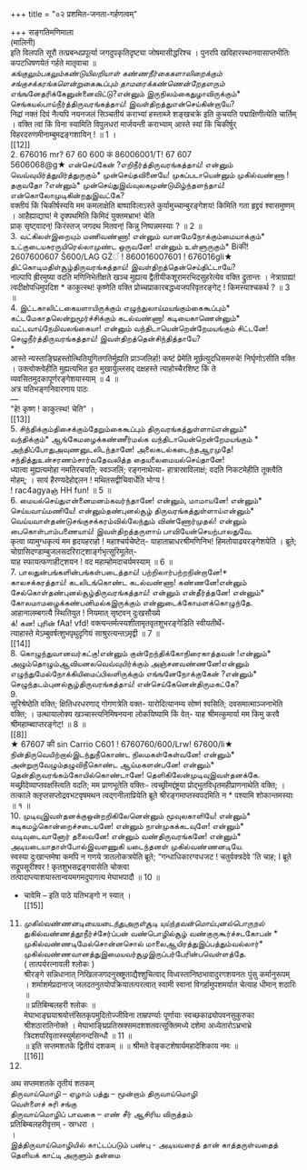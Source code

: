 +++
title = "०२ प्रशमित-जनता-गर्हणत्वम्"

+++
सङ्गतिमणिमाला   
(मालिनी)   
इति विलपति सूरौ तत्प्रबन्धप्रपूर्त्या जगदुपकृतिदृष्ट्या जोषमासीद्धरिश्च । पुनरपि खविहारस्थानवासाप्तभीतिः कपटधिषणयेतं गर्हते मातृवाचा ॥   
*கங்குலும்பகலும்கண்டுயிலறியாள் கண்ணநீர்கைகளாலிறைக்கும் சங்குசக்கரங்களென்றுகைகூப்பும் தாமரைக்கண்ணென்றேதளரும்* எங்ஙனேதரிக்கேனுன்னைவிட்டு?என்னும் இருநிலம்கைதுழாவிருக்கும்* செங்கயல்பாய்நீர்த்திருவரங்கத்தாய்! இவள்திறத்துஎன்செய்கின்றாயே?   
निद्रां नक्तं दिवं नैत्यपि नयनजलं सिञ्चतीयं कराभ्यां हस्ताब्जे शङ्खचक्रे इति कुचयति पद्माक्षिणीत्येति चार्तिम् । वक्ति त्वां किं विना स्यामिति विपुलधरां मार्जयन्ती कराभ्याम् आस्ते स्यां किं चिकीर्षुर् विहरदरुणमीनाम्बुमद्रङ्गशायिन् ! ॥ 1 ।   
[[12]]  
2. 676016 mr? 67 60 600 कं 86006001/T! 67 607   
5606068@g★ என்செய்கேன் ?எறிநீர்த்திருவரங்கத்தாய்! என்னும் வெவ்வுயிர்த்துயிர்த்துருகும்* முன்செய்தவினையே! முகப்படாயென்னும் முகில்வண்ணா !தகுவதோ ?என்னும்* முன்செய்துஇவ்வுலகமுண்டுமிழ்ந்தளந்தாய்! என்கொலோமுடிகின்றதுஇவட்கே?   
वक्तीयं किं चिकीर्षस्ययि मम कमलाक्षेति बाष्पाविलाऽस्ते कुर्यामुच्चाम्बुरङ्गेशय! किमिति गता हृद्द्रवं श्वासमुष्णम् । आहैह्याद्याघ! मे दृक्पथमिति किमिदं युक्तमभ्राभ! चेति   
प्राक् सृष्ट्वादन्! किरंस्तज् जगदथ मितवन्! किन्नु निष्पन्नमस्याः ? ॥ 2 ॥   
3. வட்கிலள்இறையும் மணிவண்ணா! என்னும் வானமேநோக்கும்மையாக்கும்*   
உட்குடையசுரருயிரெல்லாமுண்ட ஒருவனே! என்னும் உள்ளுருகும்* Biकी! 2607600607 Š600/LAG GŻं ! 860016007601 ! 676016gli★ திட்கொடிமதிள்சூழ்திருவரங்கத்தாய்! இவள்திறத்தென்செய்திட்டாயே?   
नाल्पापि ह्रीरमुष्या वदति मणिनिभेतीक्षते खञ्च मुह्यत्य द्वैतीयीकशूरामरभिदसुहरेत्येव वक्ति द्रुतान्तः । नेत्राग्राह्य! त्वदीक्षोपधिमुपदिश * काकुत्स्थ! कृष्णेति वक्ति प्रोच्चप्राकारबद्धध्वजपरिवृतरङ्गेट् ! किमस्याश्चकर्थ ? ॥ 3 ॥   
4. இட்டகாலிட்டகையளாயிருக்கும் எழுந்துலாய்மயங்கும்கைகூப்பும்*   
கட்டமேகாதலென்றுமூர்ச்சிக்கும் கடல்வண்ணா! கடியைகாணென்னும்* வட்டவாய்நேமிவலங்கையா! என்னும் வந்திடாயென்றென்றேமயங்கும் சிட்டனே! செழுநீர்த்திருவரங்கத்தாய்! இவள்திறத்தென்சிந்தித்தாயே?   
*   
आस्ते न्यस्ताङ्घ्रिहस्तोत्थितियुगितगतिर्मुह्यति प्राञ्जलिर्हा! कष्टं प्रेमेति मूर्छत्युदधिसमरुचे! निर्घृणोऽसीति वक्ति । उक्त्वोक्त्वेहीति मुह्यत्यभित इत मुखार्युल्लसद् दक्षहस्ते त्याहोच्चैरशिष्ट किं ते व्यवसितमुदकापूर्णरङ्गेशयास्याम् ॥ 4 ॥   
अत्र यतिभङ्गनिवारणाय पाठः   
—   
"हे! कृष्ण ! काकुत्स्थ! चेति” ।   
[[13]]  
5. சிந்திக்கும்திசைக்கும்தேறும்கைகூப்பும் திருவரங்கத்துள்ளாய்என்னும்*   
வந்திக்கும்* ஆங்கேமழைக்கண்ணீர்மல்க வந்திடாயென்றென்றேமயங்கும் * அந்திப்போதுஅவுணனுடலிடந்தானே! அலைகடல்கடைந்தஆரமுதே! சந்தித்துஉன்சரணம்சார்வதேவலித்த தையலைமையல்செய்தானே!   
ध्यात्वा मुह्यत्यमोहा नमतिरचयति; स्वञ्जलिं; रङ्गनाथेत्या- हात्रास्राविलाक्षं; वदति निकटमेहीति तूक्त्वैति मोहम्; । सायं हैरण्यदेहोद्दलन ! मथितसद्वीचिवार्धेति भोग्य !   
! rac4agyaஞ் HH fun! ॥ 5 ॥   
6. மையல்செய்துஎன்னைமனம்கவர்ந்தானே! என்னும், மாமாயனே! என்னும்*   
செய்யவாய்மணியே! என்னும்தண்புனல்சூழ் திருவரங்கத்துள்ளாய்என்னும்* வெய்யவாள்தண்டுசங்குசக்கரம்வில்லேந்தும் விண்ணோர்முதல்! என்னும் பைகொள்பாம்பணையாய்! இவள்திறத்தருளாய் பாவியேன்செயற்பாலதுவே.   
कृत्वा व्यामुग्धकृत्यं मम हृदयहराहो ! महाश्चर्यचेष्टेत्- याहाताम्राधरश्रीमणिनिभ! हिमतोयाढ्यरङ्गेशयेति । ब्रूते; चोग्रासिदण्डाम्बुजलसदरिराट्शार्ङ्गभृत्सूरिमूलेत्-   
याह स्फायत्फणाहीट्शयन ! वद महाम्होमदाचर्यमस्याम् ॥ 6 ॥   
7. பாலதுன்பங்களின்பங்கள்படைத்தாய்! பற்றிலார்பற்றநின்றானே!*   
காலசக்கரத்தாய்! கடலிடங்கொண்ட கடல்வண்ணா! கண்ணனே!என்னும் சேல்கொள்தண்புனல்சூழ்திருவரங்கத்தாய்! என்னும் என்தீர்த்தனே! என்னும்* கோலமாமழைக்கண்பனிமல்கஇருக்கும் என்னுடைக்கோமளக்கொழுந்தே.   
आहानालम्बगत्यै स्थितियुत ! नियमात् सृष्टवन् दुःखसौख्ये   
க்! கன! புரின் fAa! vfd! वक्त्यन्तर्मत्स्यशीतामृतवृतशुभरङ्गेडिति स्वीयतीर्थे-   
त्याहास्ते मेऽम्बुवर्षत्शुभपृथुदृगियं साश्रुरत्यन्तऽमृद्वी ॥ 7 ॥   
[[14]]  
8. கொழுந்துவானவர்கட்கு!என்னும் குன்றேந்திக்கோநிரைகாத்தவன் !என்னும்* அழும்தொழும்ஆவியனலவெவ்வுயிர்க்கும் அஞ்சனவண்ணனே!என்னும் எழுந்துமேல்நோக்கியிமைப்பிலளிருக்கும் எங்ஙனேநோக்குகேன் ?என்னும்* செழுந்தடம்புனல்சூழ்திருவரங்கத்தாய்! என்செய்கேனென்திருமகட்கே?   
9.   
सूरिश्रेष्ठेति वक्ति; क्षितिधरधरणाद् गोगणत्रेति वक्त- यारोदित्यानम्य सोष्णं श्वसिति; दवसमात्माञ्जनाभेति वक्ति; । उत्थायालोक्य खञ्चास्त्यनिमिषनयना लोकयिष्यामि किं वेत्- याह श्रीमत्कुमार्या मम किमु करवै श्रीमहाम्ब्वाप्तरङ्गेट्! ॥ 8 ॥   
[[8]]  
★ 67607 की sin Carrio C601 ! 6760760/600/Lrw! 67600/li★ நின்திருவெயிற்றால்இடந்துநீகொண்ட நிலமகள்கேள்வனே! என்னும்* அன்றுருவேழும்தழுவிநீகொண்ட ஆய்மகளன்பனே! என்னும்* தென்திருவரங்கம்கோயில்கொண்டானே! தெளிகிலேன்முடிவுஇவள்தனக்கே.   
मच्छ्रीदेव्याप्तवक्षस्त्विति वदति; मम प्राणभूतेति वक्तिः- त्वच्छ्रीमद्दंष्ट्रया प्रोद्भुतविधृतमहीप्राणनाथेति वक्ति; । तत्काले क्लृप्तसप्तोद्रवभटवृषमथन त्वद्गनीलाप्रियेति ब्रूते श्रीरङ्गमाप्तस्वपदमिति न * पश्यामि शोकान्तमस्याः ॥ १ ॥   
10. முடிவுஇவள்தனக்குஒன்றறிகிலேனென்னும் மூவுலகாளியே! என்னும்*   
கடிகமழ்கொன்றைச்சடையனே! என்னும் நான்முகக்கடவுளே! என்னும்* வடிவுடைவானோர் தலைவனே! என்னும் வண்திருவரங்கனே! என்னும்* அடியடையாதாள்போல்இவளணுகி யடைந்தனள் முகில்வண்ணனடியே.   
स्वस्या दुःखान्तमेषा कमपि न गणये त्रातलोकत्रयेति ब्रूते; “गन्धाधिकारग्वधजट ! चतुर्वक्त्रदेवे 'ति चाह; I ब्रूते सद्रूपसूरीश्वर ! कृतशुभसद्रङ्गवासेति चोक्त्वा   
तत्पादाप्त्याशयास्तान्वयमगमदुपागत्य मेघाभपादौ ॥ 10 ॥   
* चावेमि – इति पाठे यतिभङ्गो न स्यात् ।   
[[15]]  
11. *முகில்வண்ணனடியையடைந்துஅருள்சூடி யுய்ந்தவன்மொய்புனல்பொருநல்*   
துகில்வண்ணத்தூநீர்ச்சேர்ப்பன் வண்பொழில்சூழ் வண்குருகூர்ச்சடகோபன் * முகில்வண்ணடிமேல்சொன்னசொல் மாலைஆயிரத்துஇப்பத்தும்வல்லார்*   
முகில்வண்ணவானத்துஇமையவர்சூழஇருப்பர்பேரின்பவெள்ளத்தே.   
( तात्पर्यरत्नावली श्लोकः )   
श्रीरङ्गे सन्निधानात् निखिलजगदनुस्रष्ट्रताद्यैश्शुचित्वाद् विध्वस्तानिष्ठभावादुरगशयनतः पुंसु कर्मानुरूपम् । शर्माशर्मप्रदानाज् जलदतनुतयोपक्रियातत्परत्वात् स्वामी स्वानां विगर्हामुपशमर्यात चेत्याह धीमान् शठारिः ॥   
॥ प्रतिबिम्बलहरी श्लोकः ॥   
मेघाभाङ्घ्रयाश्रयोत्तंसितकृपमुदितोज्जीविना ताम्रपर्ण्याः पूर्णायाः स्वच्छकाढ्योपवनसुकुरुका श्रीशठारातिनोक्ते । मेघाभाङ्घ्रिप्रतिस्रक्समदशशतवत्सूक्तिमध्ये दशेमा अध्येतारोऽभ्रभाभ्रे त्रिदशपरिवृतास्स्युर्महानन्दसिन्धौ ॥ 11 ॥   
॥ इति सप्तमशतके द्वितीयं दशकम् ॥ ॥ श्रीमते वेङ्कटशेषार्यमहादेशिकाय नमः ॥   
[[16]]  
1.   
अथ सप्तमशतके तृतीयं शतकम्   
திருவாய்மொழி – ஏழாம் பத்து – மூன்றாம் திருவாய்மொழி   
வெள்ளைச் சுரி சங்கு   
திருவாய்மொழிப் பாவகை – எண் சீர் ஆசிரிய விருத்தம்   
प्रतिबिम्बलहरीवृत्तम् - स्रग्धरा ।   
।   
இத்திருவாய்மொழியில் காட்டப்படும் பண்பு - அடியவரைத் தான் காத்தருள்வதைத் தெளியக் காட்டி அருளும் தன்மை   

